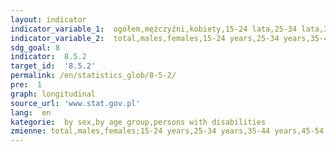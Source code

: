 ```yaml
---
layout: indicator
indicator_variable_1:  ogółem,mężczyźni,kobiety,15-24 lata,25-34 lata,35-44 lata,45-54 lata,55-89 lat,ogółem_
indicator_variable_2:  total,males,females,15-24 years,25-34 years,35-44 years,45-54 years,55-89 years,total_
sdg_goal: 8
indicator:  8.5.2
target_id:  '8.5.2'
permalink: /en/statistics_glob/8-5-2/
pre:  1
graph: longitudinal
source_url: 'www.stat.gov.pl'
lang:  en
kategorie:  by sex,by age group,persons with disabilities
zmienne: total,males,females;15-24 years,25-34 years,35-44 years,45-54 years,55-89 years;aged 16-89
---
```

